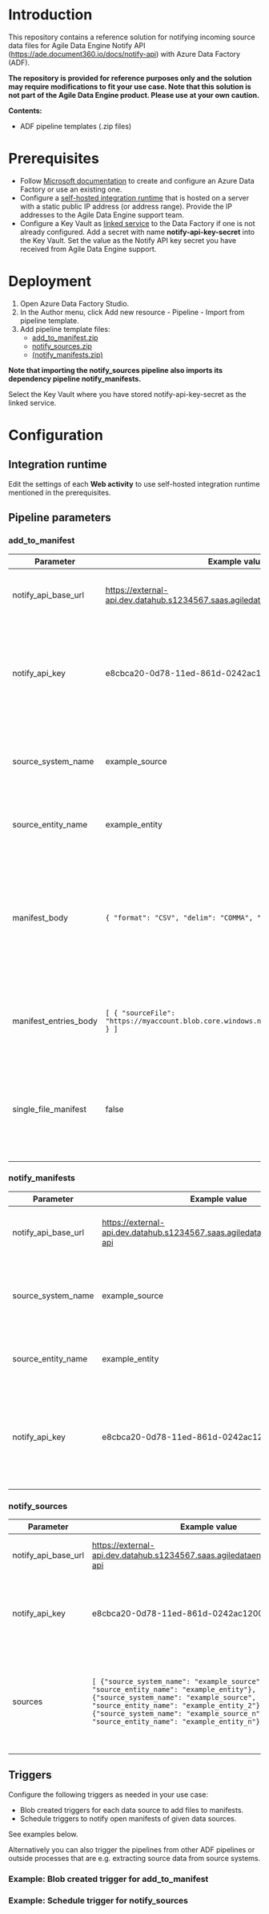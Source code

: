 # Introduction
This repository contains a reference solution for notifying incoming source data files for Agile Data Engine Notify API (https://ade.document360.io/docs/notify-api) with Azure Data Factory (ADF).

**The repository is provided for reference purposes only and the solution may require modifications to fit your use case. Note that this solution is not part of the Agile Data Engine product. Please use at your own caution.**

**Contents:**
- ADF pipeline templates (.zip files)

# Prerequisites
- Follow [Microsoft documentation](https://docs.microsoft.com/en-us/azure/data-factory/) to create and configure an Azure Data Factory or use an existing one.
- Configure a [self-hosted integration runtime](https://docs.microsoft.com/en-us/azure/data-factory/create-self-hosted-integration-runtime?tabs=data-factory) that is hosted on a server with a static public IP address (or address range). Provide the IP addresses to the Agile Data Engine support team.
- Configure a Key Vault as [linked service](https://docs.microsoft.com/en-us/azure/data-factory/store-credentials-in-key-vault) to the Data Factory if one is not already configured. Add a secret with name **notify-api-key-secret** into the Key Vault. Set the value as the Notify API key secret you have received from Agile Data Engine support.

# Deployment
1. Open Azure Data Factory Studio.
2. In the Author menu, click Add new resource - Pipeline - Import from pipeline template.
3. Add pipeline template files:
    - [add_to_manifest.zip](./add_to_manifest.zip)
    - [notify_sources.zip](./notify_sources.zip)
    - [(notify_manifests.zip)](./notify_manifests.zip)

**Note that importing the notify_sources pipeline also imports its dependency pipeline notify_manifests.**

Select the Key Vault where you have stored notify-api-key-secret as the linked service.

# Configuration
## Integration runtime
Edit the settings of each **Web activity** to use self-hosted integration runtime mentioned in the prerequisites. 

## Pipeline parameters
### add_to_manifest
| Parameter  | Example value | Description |
| --- | --- | --- |
| notify_api_base_url | https://external-api.dev.datahub.s1234567.saas.agiledataengine.com/notify-api | Agile Data Engine tenant & environment specific Notify API base url. |
| notify_api_key | e8cbca20-0d78-11ed-861d-0242ac120002 | Environment specific Notify API key. Note that the pipelines fetch Notify API key secret (notify-api-key-secret) from Key Vault. |
| source_system_name | example_source | Source system name defined in the source entity, see [Agile Data Engine documentation](https://ade.document360.io/docs/notify-api). |
| source_entity_name | example_entity | Source entity name, see [Agile Data Engine documentation](https://ade.document360.io/docs/notify-api). |
| manifest_body | ```{ "format": "CSV", "delim": "COMMA", "skiph": 1 }``` | Request body in the [create manifest](https://ade.document360.io/v1/docs/create-manifest) API call. Default value is **{}**, i.e. optionally you can leave this unset and configure [file format options](https://ade.document360.io/docs/opt-file-format-options) in the file load in Agile Data Engine. |
| manifest_entries_body | ```[ { "sourceFile": "https://myaccount.blob.core.windows.net/mycontainer/myblob.csv" } ]``` | Request body in the [create multiple entries](https://ade.document360.io/docs/create-multiple-entries) API call. Allows adding one or multiple entries to a manifest. |
| single_file_manifest | false | Boolean (true/false), default value is false. If set to true, the manifest is notified (closed) after the entry has been added. |

### notify_manifests
| Parameter  | Example value | Description |
| --- | --- | --- |
| notify_api_base_url | https://external-api.dev.datahub.s1234567.saas.agiledataengine.com/notify-api | Agile Data Engine tenant & environment specific Notify API base url. |
| source_system_name | example_source | Source system name defined in the source entity, see [Agile Data Engine documentation](https://ade.document360.io/docs/notify-api). |
| source_entity_name | example_entity | Source entity name, see [Agile Data Engine documentation](https://ade.document360.io/docs/notify-api). |
| notify_api_key | e8cbca20-0d78-11ed-861d-0242ac120002 | Environment specific Notify API key. Note that the pipelines fetch Notify API key secret (notify-api-key-secret) from Key Vault. |

### notify_sources
| Parameter  | Example value | Description |
| --- | --- | --- |
| notify_api_base_url | https://external-api.dev.datahub.s1234567.saas.agiledataengine.com/notify-api | Agile Data Engine tenant & environment specific Notify API base url. |
| notify_api_key | e8cbca20-0d78-11ed-861d-0242ac120002 | Environment specific Notify API key. Note that the pipelines fetch Notify API key secret (notify-api-key-secret) from Key Vault. |
| sources | ```[ {"source_system_name": "example_source", "source_entity_name": "example_entity"}, {"source_system_name": "example_source", "source_entity_name": "example_entity_2"}, {"source_system_name": "example_source_n", "source_entity_name": "example_entity_n"}] ``` | Array of source objects containing values for attributes source_system_name and source_entity_name. Defines which sources will be notified by notify_manifests. |

## Triggers
Configure the following triggers as needed in your use case:
- Blob created triggers for each data source to add files to manifests.
- Schedule triggers to notify open manifests of given data sources.

See examples below.

Alternatively you can also trigger the pipelines from other ADF pipelines or outside processes that are e.g. extracting source data from source systems.

### Example: Blob created trigger for add_to_manifest

### Example: Schedule trigger for notify_sources

